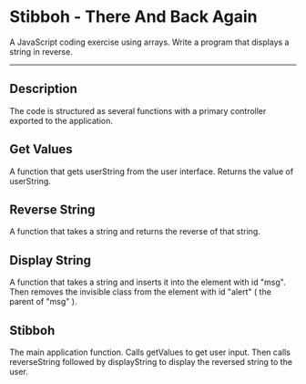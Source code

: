 # Stibboh - There And Back Again

A JavaScript coding exercise using arrays. Write a program that displays a string in reverse.

---

## Description

The code is structured as several functions with a primary controller exported to the application.

## Get Values

A function that gets userString from the user interface. Returns the value of userString.

## Reverse String

A function that takes a string and returns the reverse of that string.

## Display String

A function that takes a string and inserts it into the element with id "msg". Then removes the invisible class from the element with id "alert" ( the parent of "msg" ).

## Stibboh

The main application function. Calls getValues to get user input. Then calls reverseString followed by displayString to display the reversed string to the user.
